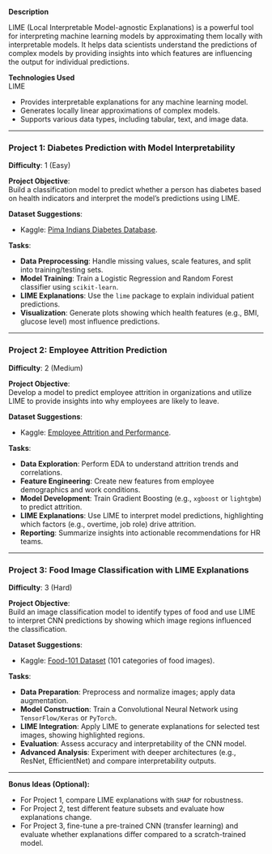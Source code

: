 **Description**

LIME (Local Interpretable Model-agnostic Explanations) is a powerful tool for interpreting machine learning models by approximating them locally with interpretable models. It helps data scientists understand the predictions of complex models by providing insights into which features are influencing the output for individual predictions.

**Technologies Used**  
LIME  
- Provides interpretable explanations for any machine learning model.  
- Generates locally linear approximations of complex models.  
- Supports various data types, including tabular, text, and image data.  

---

### Project 1: Diabetes Prediction with Model Interpretability  
**Difficulty**: 1 (Easy)  

**Project Objective**:  
Build a classification model to predict whether a person has diabetes based on health indicators and interpret the model’s predictions using LIME.  

**Dataset Suggestions**:  
- Kaggle: [Pima Indians Diabetes Database](https://www.kaggle.com/datasets/uciml/pima-indians-diabetes-database).  

**Tasks**:  
- **Data Preprocessing**: Handle missing values, scale features, and split into training/testing sets.  
- **Model Training**: Train a Logistic Regression and Random Forest classifier using `scikit-learn`.  
- **LIME Explanations**: Use the `lime` package to explain individual patient predictions.  
- **Visualization**: Generate plots showing which health features (e.g., BMI, glucose level) most influence predictions.  

---

### Project 2: Employee Attrition Prediction  
**Difficulty**: 2 (Medium)  

**Project Objective**:  
Develop a model to predict employee attrition in organizations and utilize LIME to provide insights into why employees are likely to leave.  

**Dataset Suggestions**:  
- Kaggle: [Employee Attrition and Performance](https://www.kaggle.com/datasets/pavansubhasht/ibm-hr-analytics-attrition-dataset).  

**Tasks**:  
- **Data Exploration**: Perform EDA to understand attrition trends and correlations.  
- **Feature Engineering**: Create new features from employee demographics and work conditions.  
- **Model Development**: Train Gradient Boosting (e.g., `xgboost` or `lightgbm`) to predict attrition.  
- **LIME Explanations**: Use LIME to interpret model predictions, highlighting which factors (e.g., overtime, job role) drive attrition.  
- **Reporting**: Summarize insights into actionable recommendations for HR teams.  

---

### Project 3: Food Image Classification with LIME Explanations  
**Difficulty**: 3 (Hard)  

**Project Objective**:  
Build an image classification model to identify types of food and use LIME to interpret CNN predictions by showing which image regions influenced the classification.  

**Dataset Suggestions**:  
- Kaggle: [Food-101 Dataset](https://www.kaggle.com/datasets/kmader/food41) (101 categories of food images).  

**Tasks**:  
- **Data Preparation**: Preprocess and normalize images; apply data augmentation.  
- **Model Construction**: Train a Convolutional Neural Network using `TensorFlow/Keras` or `PyTorch`.  
- **LIME Integration**: Apply LIME to generate explanations for selected test images, showing highlighted regions.  
- **Evaluation**: Assess accuracy and interpretability of the CNN model.  
- **Advanced Analysis**: Experiment with deeper architectures (e.g., ResNet, EfficientNet) and compare interpretability outputs.  

---

**Bonus Ideas (Optional):**  
- For Project 1, compare LIME explanations with `SHAP` for robustness.  
- For Project 2, test different feature subsets and evaluate how explanations change.  
- For Project 3, fine-tune a pre-trained CNN (transfer learning) and evaluate whether explanations differ compared to a scratch-trained model.  
